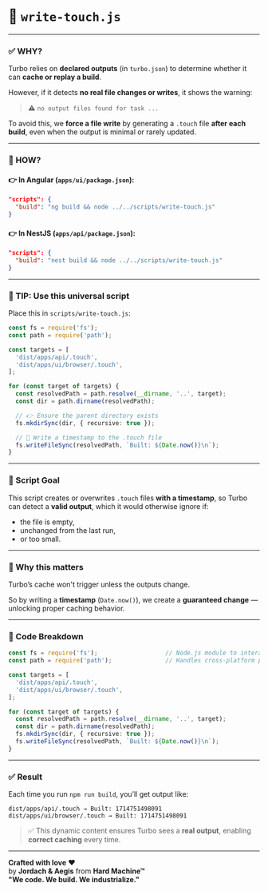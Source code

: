 # 🎯 `write-touch.js`

---

### ✅ WHY?

Turbo relies on **declared outputs** (in `turbo.json`) to determine whether it can **cache or replay a build**.

However, if it detects **no real file changes or writes**, it shows the warning:

> ⚠️ `no output files found for task ...`

To avoid this, we **force a file write** by generating a `.touch` file **after each build**, even when the output is minimal or rarely updated.

---

### 🔧 HOW?

#### 👉 In Angular (`apps/ui/package.json`):

```json
"scripts": {
  "build": "ng build && node ../../scripts/write-touch.js"
}
```

#### 👉 In NestJS (`apps/api/package.json`):

```json
"scripts": {
  "build": "nest build && node ../../scripts/write-touch.js"
}
```

---

### 🧠 TIP: Use this universal script

Place this in `scripts/write-touch.js`:

```ts
const fs = require('fs');
const path = require('path');

const targets = [
  'dist/apps/api/.touch',
  'dist/apps/ui/browser/.touch',
];

for (const target of targets) {
  const resolvedPath = path.resolve(__dirname, '..', target);
  const dir = path.dirname(resolvedPath);

  // 👉 Ensure the parent directory exists
  fs.mkdirSync(dir, { recursive: true });

  // 📝 Write a timestamp to the .touch file
  fs.writeFileSync(resolvedPath, `Built: ${Date.now()}\n`);
}
```

---

### 📜 Script Goal

This script creates or overwrites `.touch` files **with a timestamp**, so Turbo can detect a **valid output**, which it would otherwise ignore if:

- the file is empty,
- unchanged from the last run,
- or too small.

---

### 🧠 Why this matters

Turbo’s cache won't trigger unless the outputs change.

So by writing a **timestamp** (`Date.now()`), we create a **guaranteed change** — unlocking proper caching behavior.

---

### 🧱 Code Breakdown

```ts
const fs = require('fs');                   // Node.js module to interact with the filesystem
const path = require('path');               // Handles cross-platform path construction

const targets = [
  'dist/apps/api/.touch',
  'dist/apps/ui/browser/.touch',
];

for (const target of targets) {
  const resolvedPath = path.resolve(__dirname, '..', target);
  const dir = path.dirname(resolvedPath);
  fs.mkdirSync(dir, { recursive: true });
  fs.writeFileSync(resolvedPath, `Built: ${Date.now()}\n`);
}
```

---

### ✅ Result

Each time you run `npm run build`, you’ll get output like:

```
dist/apps/api/.touch → Built: 1714751498091
dist/apps/ui/browser/.touch → Built: 1714751498091
```

> ✅ This dynamic content ensures Turbo sees a **real output**, enabling **correct caching** every time.

---

**Crafted with love** ❤️  
by **Jordach & Aegis** from **Hard Machine™**  
**"We code. We build. We industrialize."**
